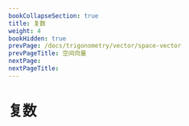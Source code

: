 ```yaml
---
bookCollapseSection: true
title: 复数
weight: 4
bookHidden: true
prevPage: /docs/trigonometry/vector/space-vector
prevPageTitle: 空间向量
nextPage: 
nextPageTitle: 
---
```


# 复数

